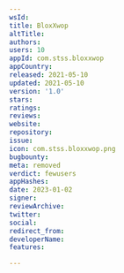 ```yaml
---
wsId: 
title: BloxXwop
altTitle: 
authors: 
users: 10
appId: com.stss.bloxxwop
appCountry: 
released: 2021-05-10
updated: 2021-05-10
version: '1.0'
stars: 
ratings: 
reviews: 
website: 
repository: 
issue: 
icon: com.stss.bloxxwop.png
bugbounty: 
meta: removed
verdict: fewusers
appHashes: 
date: 2023-01-02
signer: 
reviewArchive: 
twitter: 
social: 
redirect_from: 
developerName: 
features: 

---
```


